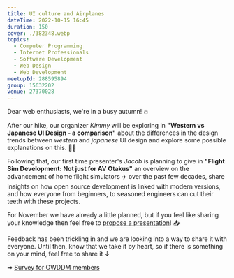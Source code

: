 ```yaml
---
title: UI culture and Airplanes
dateTime: 2022-10-15 16:45
duration: 150
cover: ./382348.webp
topics:
  - Computer Programming
  - Internet Professionals
  - Software Development
  - Web Design
  - Web Development
meetupId: 288595894
group: 15632202
venue: 27370028
---
```


Dear web enthusiasts, we're in a busy autumn! 🔥

After our hike, our organizer *Kimmy* will be exploring in **"Western vs Japanese UI Design - a comparison"** about the differences in the design trends between *western* and *japanese* UI design and explore some possible explanations on this. 👩‍🎨

Following that, our first time presenter's *Jacob* is planning to give in **"Flight Sim Development: Not just for AV Otakus"** an overview on the advancement of home flight simulators ✈️ over the past few decades, share insights on how open source development is linked with modern versions, and how everyone from beginners, to seasoned engineers can cut their teeth with these projects.

For November we have already a little planned, but if you feel like sharing your knowledge then feel free to [propose a presentation](https://forms.gle/umcRKdEy9SekLQL68)! 📥

Feedback has been trickling in and we are looking into a way to share it with everyone. Until then, know that we take it by heart, so if there is something on your mind, feel free to share it ↓

➡︎ [Survey for OWDDM members](https://docs.google.com/forms/d/e/1FAIpQLSfzo6DecghqIfir5O-2eiuQXPf81j97XcOCVEr6eJgUSEGeMw/viewform)
